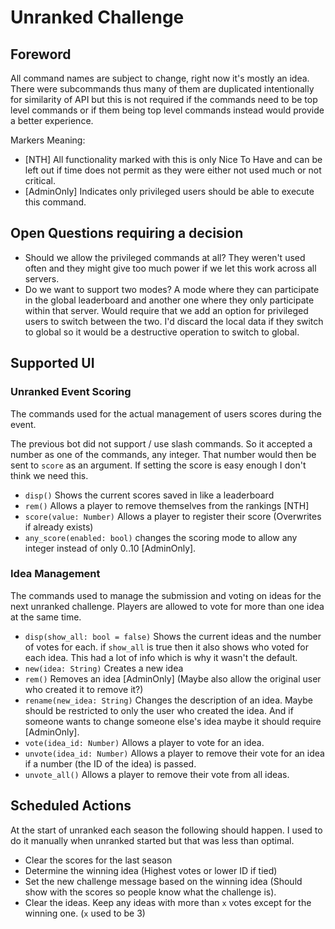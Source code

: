 # Unranked Challenge

## Foreword

All command names are subject to change, right now it's mostly an idea.
There were subcommands thus many of them are duplicated intentionally for similarity of API but this is not required if the commands need to be top level commands or if them being top level commands instead would provide a better experience.

Markers Meaning:

- [NTH] All functionality marked with this is only Nice To Have and can be left out if time does not permit as they were either not used much or not critical.
- [AdminOnly] Indicates only privileged users should be able to execute this command.

## Open Questions requiring a decision

- Should we allow the privileged commands at all?
  They weren't used often and they might give too much power if we let this work across all servers.
- Do we want to support two modes? A mode where they can participate in the global leaderboard and another one where they only participate within that server.
  Would require that we add an option for privileged users to switch between the two.
  I'd discard the local data if they switch to global so it would be a destructive operation to switch to global.

## Supported UI

### Unranked Event Scoring

The commands used for the actual management of users scores during the event.

The previous bot did not support / use slash commands.
So it accepted a number as one of the commands, any integer.
That number would then be sent to `score` as an argument.
If setting the score is easy enough I don't think we need this.

- `disp()` Shows the current scores saved in like a leaderboard
- `rem()` Allows a player to remove themselves from the rankings [NTH]
- `score(value: Number)` Allows a player to register their score (Overwrites if already exists)
- `any_score(enabled: bool)` changes the scoring mode to allow any integer instead of only 0..10 [AdminOnly].

### Idea Management

The commands used to manage the submission and voting on ideas for the next unranked challenge.
Players are allowed to vote for more than one idea at the same time.

- `disp(show_all: bool = false)` Shows the current ideas and the number of votes for each.
  if `show_all` is true then it also shows who voted for each idea.
  This had a lot of info which is why it wasn't the default.
- `new(idea: String)` Creates a new idea
- `rem()` Removes an idea [AdminOnly] (Maybe also allow the original user who created it to remove it?)
- `rename(new_idea: String)` Changes the description of an idea.
  Maybe should be restricted to only the user who created the idea.
  And if someone wants to change someone else's idea maybe it should require [AdminOnly].
- `vote(idea_id: Number)` Allows a player to vote for an idea.
- `unvote(idea_id: Number)` Allows a player to remove their vote for an idea if a number (the ID of the idea) is passed.
- `unvote_all()` Allows a player to remove their vote from all ideas.

## Scheduled Actions

At the start of unranked each season the following should happen.
I used to do it manually when unranked started but that was less than optimal.

- Clear the scores for the last season
- Determine the winning idea (Highest votes or lower ID if tied)
- Set the new challenge message based on the winning idea (Should show with the scores so people know what the challenge is).
- Clear the ideas. Keep any ideas with more than `x` votes except for the winning one. (`x` used to be 3)
